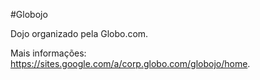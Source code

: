 #Globojo

Dojo organizado pela Globo.com.

Mais informações: <https://sites.google.com/a/corp.globo.com/globojo/home>.

